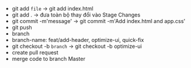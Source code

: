 - git add `file` -> git add index.html
- git add . -> đưa toàn bộ thay đổi vào Stage Changes
- git commit -m'message' -> git commit -m'Add index.html and app.css'
- git push
- branch
- branch-name: feat/add-header, optimize-ui, quick-fix
- git checkout -b `branch` -> git checkout -b optimize-ui
- create pull request
- merge code to branch Master
